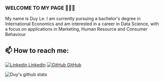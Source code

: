 
### WELCOME TO MY PAGE 👋👋👋
My name is Duy Le. I am currently pursuing a bachelor's degree in International Economics and am interested in a career in Data Science, with a focus on applications in Marketing, Human Resource and Consumer Behaviour<br>
## 📫 How to reach me: 

[![Linkedin](https://i.stack.imgur.com/gVE0j.png) LinkedIn](https://www.linkedin.com/in/duy-l%C3%AA-tr%E1%BA%A7n-38ba082ab/) [![GitHub](https://i.stack.imgur.com/tskMh.png) GitHub](https://github.com/btrduy) 



![Duy's github stats](https://github-readme-stats-git-masterrstaa-rickstaa.vercel.app/api?username=uvipen&show_icons=true&theme=tokyonight&hide=contribs,prs,issues)


